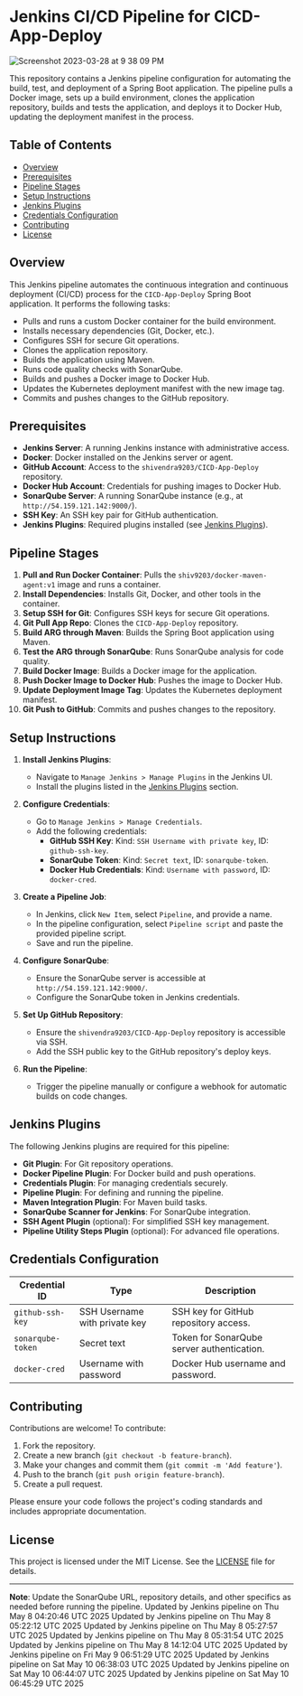 # Jenkins CI/CD Pipeline for CICD-App-Deploy

![Screenshot 2023-03-28 at 9 38 09 PM](https://user-images.githubusercontent.com/43399466/228301952-abc02ca2-9942-4a67-8293-f76647b6f9d8.png)


This repository contains a Jenkins pipeline configuration for automating the build, test, and deployment of a Spring Boot application. The pipeline pulls a Docker image, sets up a build environment, clones the application repository, builds and tests the application, and deploys it to Docker Hub, updating the deployment manifest in the process.

## Table of Contents
- [Overview](#overview)
- [Prerequisites](#prerequisites)
- [Pipeline Stages](#pipeline-stages)
- [Setup Instructions](#setup-instructions)
- [Jenkins Plugins](#jenkins-plugins)
- [Credentials Configuration](#credentials-configuration)
- [Contributing](#contributing)
- [License](#license)

## Overview
This Jenkins pipeline automates the continuous integration and continuous deployment (CI/CD) process for the `CICD-App-Deploy` Spring Boot application. It performs the following tasks:
- Pulls and runs a custom Docker container for the build environment.
- Installs necessary dependencies (Git, Docker, etc.).
- Configures SSH for secure Git operations.
- Clones the application repository.
- Builds the application using Maven.
- Runs code quality checks with SonarQube.
- Builds and pushes a Docker image to Docker Hub.
- Updates the Kubernetes deployment manifest with the new image tag.
- Commits and pushes changes to the GitHub repository.

## Prerequisites
- **Jenkins Server**: A running Jenkins instance with administrative access.
- **Docker**: Docker installed on the Jenkins server or agent.
- **GitHub Account**: Access to the `shivendra9203/CICD-App-Deploy` repository.
- **Docker Hub Account**: Credentials for pushing images to Docker Hub.
- **SonarQube Server**: A running SonarQube instance (e.g., at `http://54.159.121.142:9000/`).
- **SSH Key**: An SSH key pair for GitHub authentication.
- **Jenkins Plugins**: Required plugins installed (see [Jenkins Plugins](#jenkins-plugins)).

## Pipeline Stages
1. **Pull and Run Docker Container**: Pulls the `shiv9203/docker-maven-agent:v1` image and runs a container.
2. **Install Dependencies**: Installs Git, Docker, and other tools in the container.
3. **Setup SSH for Git**: Configures SSH keys for secure Git operations.
4. **Git Pull App Repo**: Clones the `CICD-App-Deploy` repository.
5. **Build ARG through Maven**: Builds the Spring Boot application using Maven.
6. **Test the ARG through SonarQube**: Runs SonarQube analysis for code quality.
7. **Build Docker Image**: Builds a Docker image for the application.
8. **Push Docker Image to Docker Hub**: Pushes the image to Docker Hub.
9. **Update Deployment Image Tag**: Updates the Kubernetes deployment manifest.
10. **Git Push to GitHub**: Commits and pushes changes to the repository.

## Setup Instructions
1. **Install Jenkins Plugins**:
   - Navigate to `Manage Jenkins > Manage Plugins` in the Jenkins UI.
   - Install the plugins listed in the [Jenkins Plugins](#jenkins-plugins) section.

2. **Configure Credentials**:
   - Go to `Manage Jenkins > Manage Credentials`.
   - Add the following credentials:
     - **GitHub SSH Key**: Kind: `SSH Username with private key`, ID: `github-ssh-key`.
     - **SonarQube Token**: Kind: `Secret text`, ID: `sonarqube-token`.
     - **Docker Hub Credentials**: Kind: `Username with password`, ID: `docker-cred`.

3. **Create a Pipeline Job**:
   - In Jenkins, click `New Item`, select `Pipeline`, and provide a name.
   - In the pipeline configuration, select `Pipeline script` and paste the provided pipeline script.
   - Save and run the pipeline.

4. **Configure SonarQube**:
   - Ensure the SonarQube server is accessible at `http://54.159.121.142:9000/`.
   - Configure the SonarQube token in Jenkins credentials.

5. **Set Up GitHub Repository**:
   - Ensure the `shivendra9203/CICD-App-Deploy` repository is accessible via SSH.
   - Add the SSH public key to the GitHub repository's deploy keys.

6. **Run the Pipeline**:
   - Trigger the pipeline manually or configure a webhook for automatic builds on code changes.

## Jenkins Plugins
The following Jenkins plugins are required for this pipeline:
- **Git Plugin**: For Git repository operations.
- **Docker Pipeline Plugin**: For Docker build and push operations.
- **Credentials Plugin**: For managing credentials securely.
- **Pipeline Plugin**: For defining and running the pipeline.
- **Maven Integration Plugin**: For Maven build tasks.
- **SonarQube Scanner for Jenkins**: For SonarQube integration.
- **SSH Agent Plugin** (optional): For simplified SSH key management.
- **Pipeline Utility Steps Plugin** (optional): For advanced file operations.

## Credentials Configuration
| Credential ID         | Type                     | Description                              |
|-----------------------|--------------------------|------------------------------------------|
| `github-ssh-key`      | SSH Username with private key | SSH key for GitHub repository access.    |
| `sonarqube-token`     | Secret text              | Token for SonarQube server authentication. |
| `docker-cred`         | Username with password   | Docker Hub username and password.        |

## Contributing
Contributions are welcome! To contribute:
1. Fork the repository.
2. Create a new branch (`git checkout -b feature-branch`).
3. Make your changes and commit them (`git commit -m 'Add feature'`).
4. Push to the branch (`git push origin feature-branch`).
5. Create a pull request.

Please ensure your code follows the project's coding standards and includes appropriate documentation.

## License
This project is licensed under the MIT License. See the [LICENSE](LICENSE) file for details.

---

**Note**: Update the SonarQube URL, repository details, and other specifics as needed before running the pipeline.
Updated by Jenkins pipeline on Thu May  8 04:20:46 UTC 2025
Updated by Jenkins pipeline on Thu May  8 05:22:12 UTC 2025
Updated by Jenkins pipeline on Thu May  8 05:27:57 UTC 2025
Updated by Jenkins pipeline on Thu May  8 05:31:54 UTC 2025
Updated by Jenkins pipeline on Thu May  8 14:12:04 UTC 2025
Updated by Jenkins pipeline on Fri May  9 06:51:29 UTC 2025
Updated by Jenkins pipeline on Sat May 10 06:38:03 UTC 2025
Updated by Jenkins pipeline on Sat May 10 06:44:07 UTC 2025
Updated by Jenkins pipeline on Sat May 10 06:45:29 UTC 2025
